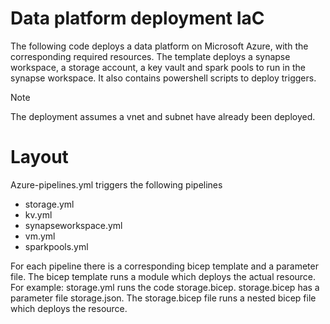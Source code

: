 # Data platform deployment IaC
The following code deploys a data platform on Microsoft Azure, with the corresponding required resources. The template deploys a synapse workspace, a storage account, a key vault and spark pools to run in the synapse workspace. It also contains powershell scripts to deploy triggers.

> [!NOTE]  
> The deployment assumes a vnet and subnet have already been deployed.

# Layout
Azure-pipelines.yml triggers the following pipelines
  - storage.yml
  - kv.yml 
  - synapseworkspace.yml 
  - vm.yml 
  - sparkpools.yml

For each pipeline there is a corresponding bicep template and a parameter file. The bicep template runs a module which deploys the actual resource.
For example: storage.yml runs the code storage.bicep. storage.bicep has a parameter file storage.json. The storage.bicep file runs a nested bicep file which deploys the resource. 

 
